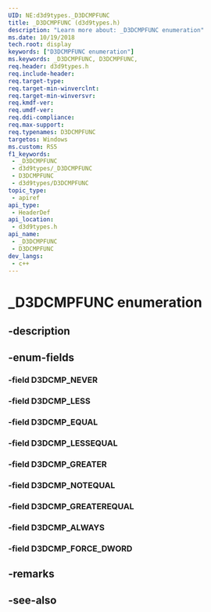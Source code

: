 ```yaml
---
UID: NE:d3d9types._D3DCMPFUNC
title: _D3DCMPFUNC (d3d9types.h)
description: "Learn more about: _D3DCMPFUNC enumeration"
ms.date: 10/19/2018
tech.root: display
keywords: ["D3DCMPFUNC enumeration"]
ms.keywords: _D3DCMPFUNC, D3DCMPFUNC,
req.header: d3d9types.h
req.include-header: 
req.target-type: 
req.target-min-winverclnt: 
req.target-min-winversvr: 
req.kmdf-ver: 
req.umdf-ver: 
req.ddi-compliance: 
req.max-support: 
req.typenames: D3DCMPFUNC
targetos: Windows
ms.custom: RS5
f1_keywords:
 - _D3DCMPFUNC
 - d3d9types/_D3DCMPFUNC
 - D3DCMPFUNC
 - d3d9types/D3DCMPFUNC
topic_type:
 - apiref
api_type:
 - HeaderDef
api_location:
 - d3d9types.h
api_name:
 - _D3DCMPFUNC
 - D3DCMPFUNC
dev_langs:
 - c++
---
```


# _D3DCMPFUNC enumeration


## -description

## -enum-fields

### -field D3DCMP_NEVER 

### -field D3DCMP_LESS 

### -field D3DCMP_EQUAL 

### -field D3DCMP_LESSEQUAL 

### -field D3DCMP_GREATER 

### -field D3DCMP_NOTEQUAL 

### -field D3DCMP_GREATEREQUAL 

### -field D3DCMP_ALWAYS 

### -field D3DCMP_FORCE_DWORD 

## -remarks

## -see-also

